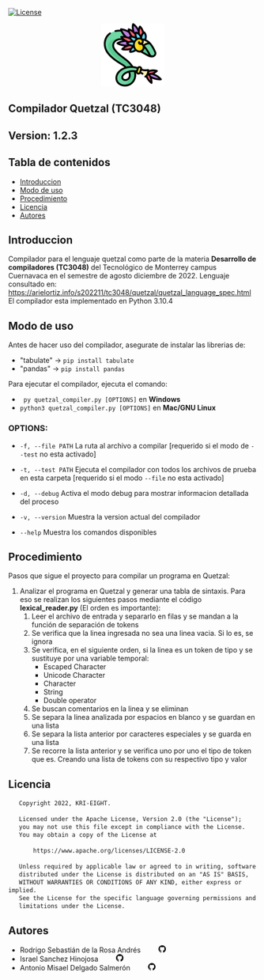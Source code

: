 [![License](https://img.shields.io/badge/License-Apache_2.0-blue.svg)](https://opensource.org/licenses/Apache-2.0)
<p align="center">
    <img src="img/quetzal_logo.png" alt="logo_quetzal">
</p>

## Compilador Quetzal (TC3048) <!-- omit in toc --> 
## Version: 1.2.3 <!-- omit in toc --> 
## Tabla de contenidos <!-- omit in toc --> 
- [Introduccion](#introduccion)
- [Modo de uso](#modo-de-uso)
- [Procedimiento](#procedimiento)
- [Licencia](#licencia)
- [Autores](#autores)


## Introduccion
Compilador para el lenguaje quetzal como parte de la materia **Desarrollo de compiladores (TC3048)** del Tecnol&oacute;gico de Monterrey campus Cuernavaca en el semestre de agosto diciembre de 2022. 
Lenguaje consultado en: https://arielortiz.info/s202211/tc3048/quetzal/quetzal_language_spec.html 
El compilador esta implementado en Python 3.10.4

## Modo de uso
Antes de hacer uso del compilador, asegurate de instalar las librerias de:
- "tabulate" -> ```pip install tabulate```
- "pandas" -> ```pip install pandas```

Para ejecutar el compilador, ejecuta el comando: 

- ``` py quetzal_compiler.py [OPTIONS]``` en **Windows**
- ``` python3 quetzal_compiler.py [OPTIONS] ``` en **Mac/GNU Linux**

### OPTIONS:
  * ```-f, --file PATH```  La ruta al archivo a compilar [requerido si el modo de ```--test``` no esta activado]

  * ```-t, --test PATH```  Ejecuta el compilador con todos los archivos de prueba en esta carpeta [requerido si el modo ```--file``` no esta activado]

  * ```-d, --debug```      Activa el modo debug para mostrar informacion detallada del proceso

  * ```-v, --version```    Muestra la version actual del compilador

  * ```--help```           Muestra los comandos disponibles

## Procedimiento

Pasos que sigue el proyecto para compilar un programa en Quetzal:
1. Analizar el programa en Quetzal y generar una tabla de sintaxis. Para eso se realizan los siguientes pasos mediante el código **lexical_reader.py** (El orden es importante):
    1. Leer el archivo de entrada y separarlo en filas y se mandan a la función de separación de tokens
    2. Se verifica que la linea ingresada no sea una linea vacia. Si lo es, se ignora
    3. Se verifica, en el siguiente orden, si la linea es un token de tipo y se sustituye por una variable temporal:
        * Escaped Character
        * Unicode Character
        * Character
        * String
        * Double operator
    4. Se buscan comentarios en la linea y se eliminan
    5. Se separa la linea analizada por espacios en blanco y se guardan en una lista
    6. Se separa la lista anterior por caracteres especiales y se guarda en una lista
    7. Se recorre la lista anterior y se verifica uno por uno el tipo de token que es. Creando una lista de tokens con su respectivo tipo y valor

## Licencia
``` 
   Copyright 2022, KRI-EIGHT. 

   Licensed under the Apache License, Version 2.0 (the "License");
   you may not use this file except in compliance with the License.
   You may obtain a copy of the License at

       https://www.apache.org/licenses/LICENSE-2.0

   Unless required by applicable law or agreed to in writing, software
   distributed under the License is distributed on an "AS IS" BASIS,
   WITHOUT WARRANTIES OR CONDITIONS OF ANY KIND, either express or implied.
   See the License for the specific language governing permissions and
   limitations under the License.
```
## Autores
- Rodrigo Sebasti&aacute;n de la Rosa Andr&eacute;s <a href="https://github.com/RodrigoSebastian"><img src="img/git.png" height="15rem" style="margin-left: 2rem;"></a>
- Israel Sanchez Hinojosa <a href="https://github.com/Isra-14"><img src="img/git.png" height="15rem" style="margin-left: 2rem;"></a>
- Antonio Misael Delgado Salmer&oacute;n <a href="https://github.com/MisaDelgado10"><img src="img/git.png" height="15rem" style="margin-left:2rem;"></a>